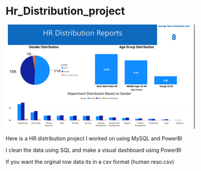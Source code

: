 # Hr_Distribution_project


![alt](https://github.com/omarhashimi111/Hr_Distribution_project/blob/main/Screenshot%202023-05-19%20121637.png)


Here is a HR distribution project I worked on using MySQL and PowerBI

I clean the data using SQL and make a visual dashboard using PowerBI

If you want the orginal row data its in a csv format (human reso.csv)
